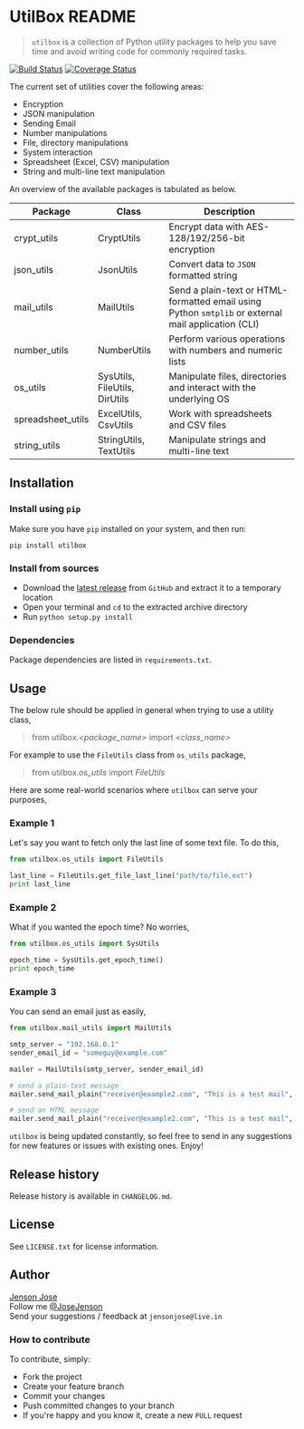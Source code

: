 # UtilBox README

> `utilbox` is a collection of Python utility packages to help you save time and avoid writing code for commonly
required tasks.

[![Build Status](https://travis-ci.org/jensonjose/utilbox.svg?branch=master)](https://travis-ci.org/jensonjose/utilbox) [![Coverage Status](https://coveralls.io/repos/github/jensonjose/utilbox/badge.svg?branch=master)](https://coveralls.io/github/jensonjose/utilbox?branch=master)

The current set of utilities cover the following areas:

*   Encryption
*   JSON manipulation
*   Sending Email
*   Number manipulations
*   File, directory manipulations
*   System interaction
*   Spreadsheet (Excel, CSV) manipulation
*   String and multi-line text manipulation
  
An overview of the available packages is tabulated as below.

Package | Class | Description
--- | --- | ---
crypt_utils | CryptUtils | Encrypt data with AES-128/192/256-bit encryption
json_utils | JsonUtils | Convert data to `JSON` formatted string
mail_utils | MailUtils | Send a plain-text or HTML-formatted email using Python `smtplib` or external mail application (CLI)
number_utils | NumberUtils | Perform various operations with numbers and numeric lists
os_utils | SysUtils, FileUtils, DirUtils | Manipulate files, directories and interact with the underlying OS
spreadsheet_utils | ExcelUtils, CsvUtils | Work with spreadsheets and CSV files
string_utils | StringUtils, TextUtils | Manipulate strings and multi-line text

## Installation

### Install using `pip`

Make sure you have `pip` installed on your system, and then run:

```pip install utilbox```

### Install from sources

*   Download the [latest release] from `GitHub` and extract it to a temporary location
*   Open your terminal and `cd` to the extracted archive directory
*   Run `python setup.py install`

### Dependencies

Package dependencies are listed in `requirements.txt`.

## Usage

The below rule should be applied in general when trying to use a utility class,

> from utilbox.*<package_name>* import *<class_name>*

For example to use the `FileUtils` class from `os_utils` package,

> from utilbox.*os_utils* import *FileUtils*

Here are some real-world scenarios where `utilbox` can serve your purposes,

### Example 1
Let's say you want to fetch only the last line of some text file. To do this,

```python
from utilbox.os_utils import FileUtils

last_line = FileUtils.get_file_last_line("path/to/file.ext")
print last_line
```

### Example 2
What if you wanted the epoch time? No worries,

```python
from utilbox.os_utils import SysUtils

epoch_time = SysUtils.get_epoch_time()
print epoch_time
```

### Example 3
You can send an email just as easily,

```python
from utilbox.mail_utils import MailUtils

smtp_server = "192.168.0.1"
sender_email_id = "someguy@example.com"

mailer = MailUtils(smtp_server, sender_email_id)

# send a plain-text message
mailer.send_mail_plain("receiver@example2.com", "This is a test mail", sender_email_id, "This message was brought to you by 'utilbox'!")

# send an HTML message
mailer.send_mail_plain("receiver@example2.com", "This is a test mail", sender_email_id, "This message was brought to you by <b>'utilbox'<b>!")
```

`utilbox` is being updated constantly, so feel free to send in any suggestions for new features or issues with existing ones. Enjoy! 

## Release history

Release history is available in `CHANGELOG.md`.

## License

See `LICENSE.txt` for license information.

## Author

[Jenson Jose]  
Follow me [@JoseJenson]  
Send your suggestions / feedback at `jensonjose@live.in`

### How to contribute

To contribute, simply:

*   Fork the project
*   Create your feature branch
*   Commit your changes
*   Push committed changes to your branch
*   If you're happy and you know it, create a new `PULL` request

[latest release]: https://github.com/jensonjose/utilbox/releases/latest
[Jenson Jose]: https://www.jensonjose.com
[@JoseJenson]: https://twitter.com/JoseJenson
